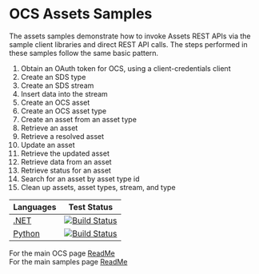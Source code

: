 # OCS Assets Samples

The assets samples demonstrate how to invoke Assets REST APIs via the sample client libraries and direct REST API calls.
The steps performed in these samples follow the same basic pattern.

1. Obtain an OAuth token for OCS, using a client-credentials client
1. Create an SDS type
1. Create an SDS stream
1. Insert data into the stream
1. Create an OCS asset
1. Create an OCS asset type
1. Create an asset from an asset type
1. Retrieve an asset
1. Retrieve a resolved asset
1. Update an asset
1. Retrieve the updated asset
1. Retrieve data from an asset
1. Retrieve status for an asset
1. Search for an asset by asset type id
1. Clean up assets, asset types, stream, and type

| Languages                                                            | Test Status                                                                                                                                                                                                                                                                                                                                                        |
| -------------------------------------------------------------------- | ------------------------------------------------------------------------------------------------------------------------------------------------------------------------------------------------------------------------------------------------------------------------------------------------------------------------------------------------------------------ |
| [.NET](https://github.com/osisoft/sample-ocs-assets_rest_api-dotnet) | [![Build Status](https://dev.azure.com/osieng/engineering/_apis/build/status/product-readiness/OCS/osisoft.sample-ocs-assets_rest_api-dotnet?repoName=osisoft%2Fsample-ocs-assets_rest_api-dotnet&branchName=main)](https://dev.azure.com/osieng/engineering/_build/latest?definitionId=3279&repoName=osisoft%2Fsample-ocs-assets_rest_api-dotnet&branchName=main) |
| [Python](https://github.com/osisoft/sample-ocs-assets-python)        | [![Build Status](https://dev.azure.com/osieng/engineering/_apis/build/status/product-readiness/OCS/osisoft.sample-ocs-assets-python?repoName=osisoft%2Fsample-ocs-assets-python&branchName=main)](https://dev.azure.com/osieng/engineering/_build/latest?definitionId=3402&repoName=osisoft%2Fsample-ocs-assets-python&branchName=main)                            |

For the main OCS page [ReadMe](https://github.com/osisoft/OSI-Samples-OCS)  
For the main samples page [ReadMe](https://github.com/osisoft/OSI-Samples)
